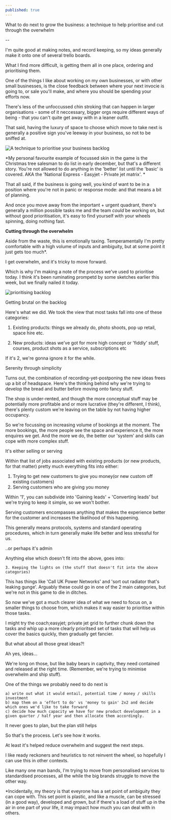 ```yaml
---
published: true
---
```

What to do next to grow the business: a technique to help prioritise and cut through the overwhelm

--

I'm quite good at making notes, and record keeping, so my ideas generally make it onto one of several trello boards.

What I find more difficult, is getting them all in one place, ordering and prioritising them.

One of the things I like about working on my own businesses, or with other small businesses, is the close feedback between where your next invocie is going to, or sale you'll make, and where you should be spending your efforts now. 

There's less of the unfoccussed chin stroking that can happen in larger organisations - some of it neccessary, bigger orgs require different ways of being - that you can't quite get away with in a leaner outfit.

That said, having the luxury of space to choose which move to take next is generally a positive sign you've leeway in your business, so not to be sniffed at.


![A technique to prioritise your business backlog]({{site.baseurl}}/_posts/IMG_3970.jpeg)

*My personal favourite example of focussed skin in the game is the Christmas tree salesman to do list in early december, but that's a different story. You're not allowed to do anything in the 'better' list until the 'basic' is covered. AKA the 'National Express - Easyjet - Private jet matrix'. 
*


That all said, if the business is going well, you kind of want to be in a position where you're not in panic or response mode: and that means a bit of planning.

And once you move away from the important + urgent quadrant, there's generally a million possible tasks me and the team *could* be working on, but without good prioritisation, it's easy to find yourself with your wheels spinning, doing nothing fast.

**Cutting through the overwhelm**

Aside from the waste, this is emotionally taxing. Temperamentally I'm pretty comfortable with a high volume of inputs and ambiguity, but at some point it just gets too much*. 

I get overwhelm, and it's tricky to move forward. 

Which is why I'm making a note of the process we've used to prioritise today. I think it's been ruminating prompetd by some sketches earlier this week, but we finally nailed it today.

![prioritising backlog]({{site.baseurl}}/_posts/prioritising-backlo-james-pallister.jpg)


Getting brutal on the backlog

Here's what we did. We took the view that most tasks fall into one of these categories:

1. Existing products: things we already do, photo shoots, pop up retail, space hire etc. 

2. New products: ideas we've got for more high concept or 'fiddly' stuff, courses, product shots as a service, subscriptions etc


If it's 2, we're gonna ignore it for the while. 

Serenity through simplicity

Turns out, the combination of recording-yet-postponing the new ideas frees up a bit of headspace. Here's the thinking behind why we're trying to develop the bread and butter before moving onto fancy stuff. 

The shop is under-rented, and though the more conceptual stuff may be potentially more profitable and or more lucrative (they're different, I think), there's plenty custom we're leaving on the table by not having higher occupancy. 

So we're focussing on increasing volume of bookings at the moment. The more bookings, the more people see the space and experience it, the more enquires we get. And the more we do, the better our 'system' and skills can cope with more complex stuff.

It's either selling or serving 

Within that list of jobs associated with existing products (or new products, for that matter) pretty much everything fits into either:

1. Trying to get new customers to give you money(or new custom off existing customers)
2. Serving customers who are giving you money

Within '1', you can subdivide into 'Gaining leads' + 'Converting leads' but we're trying to keep it simple, so we won't bother. 

Serving customers encompasses anything that makes the experience better for the customer and increases the likelihood of this happening. 

This generally means protocols, systems and standard operating procedures, which in turn generally make life better and less stressful for us.

..or perhaps it's admin

Anything else which doesn't fit into the above, goes into:

	3. Keeping the lights on (the stuff that doesn't fit into the above categories)

This has things like 'Call UK Power Networks' and 'sort out radiator that's leaking gunge'. Arguably these could go in one of the 2 main categories, but we're not in this game to die in ditches.

So now we've got a much clearer idea of what we need to focus on, a smaller things to choose from, which makes it way easier to prioritise within those tasks.

I might try the coach;easyjet; private jet grid to further chunk down the tasks and whip up a more clearly prioritsed set of tasks that will help us cover the basics quickly, then gradually get fancier. 

But what about all those great ideas?!

Ah yes, ideas...

We're long on those, but like baby bears in captivity, they need contained and released at the right time. (Remember, we're trying to minimise overwhelm and ship stuff). 

One of the things we probably need to do next is 

	a) write out what it would entail, potential time / money / skills investment
	b) map them on a 'effort to do' vs 'money to gain' 2x2 and decide which ones we'd like to take forward
    c) decide how much capacity we have for new product development in a given quarter / half year and then allocate them accordingly.

It never goes to plan, but the plan still helps

So that's the process. Let's see how it works.

At least it's helped reduce overwhelm and suggest the next steps. 

I like ready reckoners and heuristics to not reinvent the wheel, so hopefully I can use this in other contexts. 

Like many one man bands, I'm trying to move from personalised services to standardised processes, all the while the big brands struggle to move the other way.


*Incidentally, my theory is that eveyrone has a set point of ambiguity they can cope with. This set point is plastic, and like a muscle, can be stressed (in a good way), developed and grown, but if there's a load of stuff up in the air in one part of your life, it may impact how much you can deal with in others.
